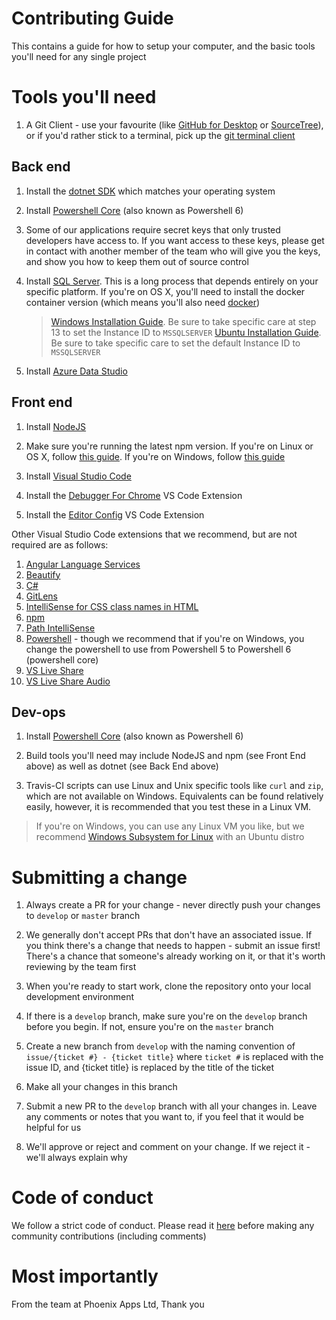# Contributing Guide

This contains a guide for how to setup your computer, and the basic tools you'll need for any single project

# Tools you'll need

1. A Git Client - use your favourite (like [GitHub for Desktop](https://desktop.github.com) or [SourceTree](https://www.sourcetreeapp.com/)), or if you'd rather stick to a terminal, pick up the [git terminal client](https://git-scm.com/downloads)

## Back end

1. Install the [dotnet SDK](https://dotnet.microsoft.com/download) which matches your operating system

1. Install [Powershell Core](https://github.com/powershell/powershell#get-powershell) (also known as Powershell 6)

1. Some of our applications require secret keys that only trusted developers have access to. If you want access to these keys, please get in contact with another member of the team who will give you the keys, and show you how to keep them out of source control

1. Install [SQL Server](https://www.microsoft.com/en-gb/sql-server/sql-server-downloads). This is a long process that depends entirely on your specific platform. If you're on OS X, you'll need to install the docker container version (which means you'll also need [docker](https://hub.docker.com/editions/community/docker-ce-desktop-mac))
    > [Windows Installation Guide](https://docs.microsoft.com/en-gb/sql/database-engine/install-windows/install-sql-server-from-the-installation-wizard-setup?view=sql-server-2017). Be sure to take specific care at step 13 to set the Instance ID to `MSSQLSERVER`
    > [Ubuntu Installation Guide](https://docs.microsoft.com/en-gb/sql/linux/quickstart-install-connect-ubuntu?view=sql-server-2017). Be sure to take specific care to set the default Instance ID to `MSSQLSERVER`

1. Install [Azure Data Studio](https://docs.microsoft.com/en-us/sql/azure-data-studio/download?view=sql-server-2017)

## Front end

1. Install [NodeJS](https://nodejs.org/en/download/)

1. Make sure you're running the latest npm version. If you're on Linux or OS X, follow [this guide](https://stackoverflow.com/a/6237400/5952236). If you're on Windows, follow [this guide](https://stackoverflow.com/a/31520672/5952236)

1. Install [Visual Studio Code](https://code.visualstudio.com/Download)

1. Install the [Debugger For Chrome](https://marketplace.visualstudio.com/items?itemName=msjsdiag.debugger-for-chrome) VS Code Extension

1. Install the [Editor Config](https://marketplace.visualstudio.com/items?itemName=EditorConfig.EditorConfig) VS Code Extension

Other Visual Studio Code extensions that we recommend, but are not required are as follows:
1. [Angular Language Services](https://marketplace.visualstudio.com/items?itemName=Angular.ng-template)
1. [Beautify](https://marketplace.visualstudio.com/items?itemName=HookyQR.beautify)
1. [C#](https://marketplace.visualstudio.com/items?itemName=ms-vscode.csharp)
1. [GitLens](https://marketplace.visualstudio.com/items?itemName=eamodio.gitlens)
1. [IntelliSense for CSS class names in HTML](https://marketplace.visualstudio.com/items?itemName=Zignd.html-css-class-completion)
1. [npm](https://marketplace.visualstudio.com/items?itemName=eg2.vscode-npm-script)
1. [Path IntelliSense](https://marketplace.visualstudio.com/items?itemName=christian-kohler.path-intellisense)
1. [Powershell](https://marketplace.visualstudio.com/items?itemName=ms-vscode.PowerShell) - though we recommend that if you're on Windows, you change the powershell to use from Powershell 5 to  Powershell 6 (powershell core)
1. [VS Live Share](https://marketplace.visualstudio.com/items?itemName=MS-vsliveshare.vsliveshare)
1. [VS Live Share Audio](https://marketplace.visualstudio.com/items?itemName=MS-vsliveshare.vsliveshare-audio)

## Dev-ops

1. Install [Powershell Core](https://github.com/powershell/powershell#get-powershell) (also known as Powershell 6)

1. Build tools you'll need may include NodeJS and npm (see Front End above) as well as dotnet (see Back End above)

1. Travis-CI scripts can use Linux and Unix specific tools like `curl` and `zip`, which are not available on Windows. Equivalents can be found relatively easily, however, it is recommended that you test these in a Linux VM.
  > If you're on Windows, you can use any Linux VM you like, but we recommend [Windows Subsystem for Linux](https://docs.microsoft.com/en-us/windows/wsl/install-win10) with an Ubuntu distro

# Submitting a change

1. Always create a PR for your change - never directly push your changes to `develop` or `master` branch

1. We generally don't accept PRs that don't have an associated issue. If you think there's a change that needs to happen - submit an issue first! There's a chance that someone's already working on it, or that it's worth reviewing by the team first

1. When you're ready to start work, clone the repository onto your local development environment

1. If there is a `develop` branch, make sure you're on the `develop` branch before you begin. If not, ensure you're on the `master` branch

1. Create a new branch from `develop` with the naming convention of `issue/{ticket #} - {ticket title}` where `ticket #` is replaced with the issue ID, and {ticket title} is replaced by the title of the ticket

1. Make all your changes in this branch

1. Submit a new PR to the `develop` branch with all your changes in. Leave any comments or notes that you want to, if you feel that it would be helpful for us

1. We'll approve or reject and comment on your change. If we reject it - we'll always explain why

# Code of conduct

We follow a strict code of conduct. Please read it [here](Code_of_Conduct.md) before making any community contributions (including comments)

# Most importantly
From the team at Phoenix Apps Ltd,
Thank you
